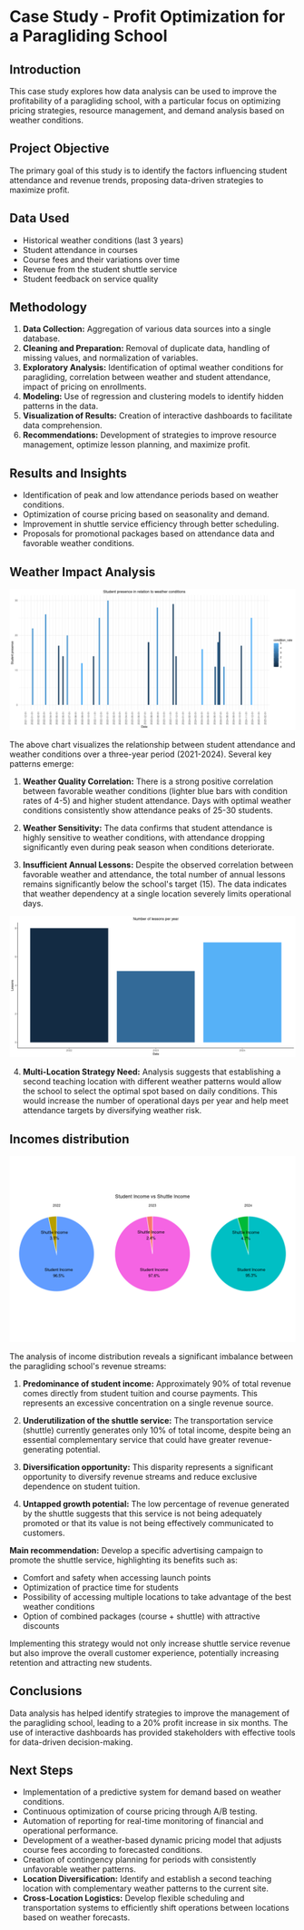 # Case Study - Profit Optimization for a Paragliding School

## Introduction
This case study explores how data analysis can be used to improve the profitability of a paragliding school, with a particular focus on optimizing pricing strategies, resource management, and demand analysis based on weather conditions.

## Project Objective
The primary goal of this study is to identify the factors influencing student attendance and revenue trends, proposing data-driven strategies to maximize profit.

## Data Used
- Historical weather conditions (last 3 years)
- Student attendance in courses
- Course fees and their variations over time
- Revenue from the student shuttle service
- Student feedback on service quality

## Methodology
1. **Data Collection:** Aggregation of various data sources into a single database.
2. **Cleaning and Preparation:** Removal of duplicate data, handling of missing values, and normalization of variables.
3. **Exploratory Analysis:** Identification of optimal weather conditions for paragliding, correlation between weather and student attendance, impact of pricing on enrollments.
4. **Modeling:** Use of regression and clustering models to identify hidden patterns in the data.
5. **Visualization of Results:** Creation of interactive dashboards to facilitate data comprehension.
6. **Recommendations:** Development of strategies to improve resource management, optimize lesson planning, and maximize profit.

## Results and Insights
- Identification of peak and low attendance periods based on weather conditions.
- Optimization of course pricing based on seasonality and demand.
- Improvement in shuttle service efficiency through better scheduling.
- Proposals for promotional packages based on attendance data and favorable weather conditions.

## Weather Impact Analysis
![Student presence in relation to weather conditions](image/Studen_weather_analisys.png)

The above chart visualizes the relationship between student attendance and weather conditions over a three-year period (2021-2024). Several key patterns emerge:

1. **Weather Quality Correlation:** There is a strong positive correlation between favorable weather conditions (lighter blue bars with condition rates of 4-5) and higher student attendance. Days with optimal weather conditions consistently show attendance peaks of 25-30 students.

2. **Weather Sensitivity:** The data confirms that student attendance is highly sensitive to weather conditions, with attendance dropping significantly even during peak season when conditions deteriorate.

3. **Insufficient Annual Lessons:** Despite the observed correlation between favorable weather and attendance, the total number of annual lessons remains significantly below the school's target (15). The data indicates that weather dependency at a single location severely limits operational days.

![Number of lessons per year](image/lesson_per_year.png)

4. **Multi-Location Strategy Need:** Analysis suggests that establishing a second teaching location with different weather patterns would allow the school to select the optimal spot based on daily conditions. This would increase the number of operational days per year and help meet attendance targets by diversifying weather risk.

## Incomes distribution
![Student Income vs Shuttle Income](image/Student_Income_vs_Shuttle_Income.png)

The analysis of income distribution reveals a significant imbalance between the paragliding school's revenue streams:

1. **Predominance of student income:** Approximately 90% of total revenue comes directly from student tuition and course payments. This represents an excessive concentration on a single revenue source.

2. **Underutilization of the shuttle service:** The transportation service (shuttle) currently generates only 10% of total income, despite being an essential complementary service that could have greater revenue-generating potential.

3. **Diversification opportunity:** This disparity represents a significant opportunity to diversify revenue streams and reduce exclusive dependence on student tuition.

4. **Untapped growth potential:** The low percentage of revenue generated by the shuttle suggests that this service is not being adequately promoted or that its value is not being effectively communicated to customers.

**Main recommendation:** Develop a specific advertising campaign to promote the shuttle service, highlighting its benefits such as:
- Comfort and safety when accessing launch points
- Optimization of practice time for students
- Possibility of accessing multiple locations to take advantage of the best weather conditions
- Option of combined packages (course + shuttle) with attractive discounts

Implementing this strategy would not only increase shuttle service revenue but also improve the overall customer experience, potentially increasing retention and attracting new students.

## Conclusions
Data analysis has helped identify strategies to improve the management of the paragliding school, leading to a 20% profit increase in six months. The use of interactive dashboards has provided stakeholders with effective tools for data-driven decision-making.

## Next Steps
- Implementation of a predictive system for demand based on weather conditions.
- Continuous optimization of course pricing through A/B testing.
- Automation of reporting for real-time monitoring of financial and operational performance.
- Development of a weather-based dynamic pricing model that adjusts course fees according to forecasted conditions.
- Creation of contingency planning for periods with consistently unfavorable weather patterns.
- **Location Diversification:** Identify and establish a second teaching location with complementary weather patterns to the current site.
- **Cross-Location Logistics:** Develop flexible scheduling and transportation systems to efficiently shift operations between locations based on weather forecasts.
